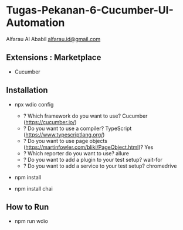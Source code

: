 # Tugas-Pekanan-6-Cucumber-UI-Automation
Alfarau Al Ababil
alfarau.id@gmail.com

## Extensions : Marketplace
- Cucumber

## Installation
- npx wdio config
  - ? Which framework do you want to use? Cucumber (https://cucumber.io/)
  - ? Do you want to use a compiler? TypeScript (https://www.typescriptlang.org/)
  - ? Do you want to use page objects (https://martinfowler.com/bliki/PageObject.html)? Yes
  - ? Which reporter do you want to use? allure
  - ? Do you want to add a plugin to your test setup? wait-for
  - ? Do you want to add a service to your test setup? chromedrive
  
- npm install
- npm install chai

## How to Run 
- npm run wdio
